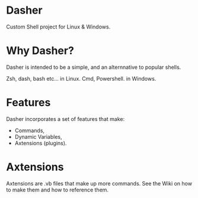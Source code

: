 # Dasher
Custom Shell project for Linux &amp; Windows.

# Why Dasher?
Dasher is intended to be a simple, and an alternnative to popular shells.

Zsh, dash, bash etc... in Linux.
Cmd, Powershell. in Windows.

# Features
Dasher incorporates a set of features that make:

- Commands,
- Dynamic Variables,
- Axtensions (plugins).

# Axtensions
Axtensions are .vb files that make up more commands.
See the Wiki on how to make them and how to reference them.
